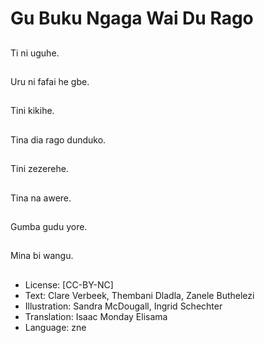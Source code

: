 # Gu Buku Ngaga Wai Du Rago

##
Ti ni uguhe.

##
Uru ni fafai he gbe.

##
Tini kikihe.

##
Tina dia rago dunduko.

##
Tini zezerehe.

##
Tina na awere.

##
Gumba gudu yore.

##
Mina bi wangu.

##
* License: [CC-BY-NC]
* Text: Clare Verbeek, Thembani Dladla, Zanele Buthelezi
* Illustration: Sandra McDougall, Ingrid Schechter
* Translation: Isaac Monday Elisama
* Language: zne
